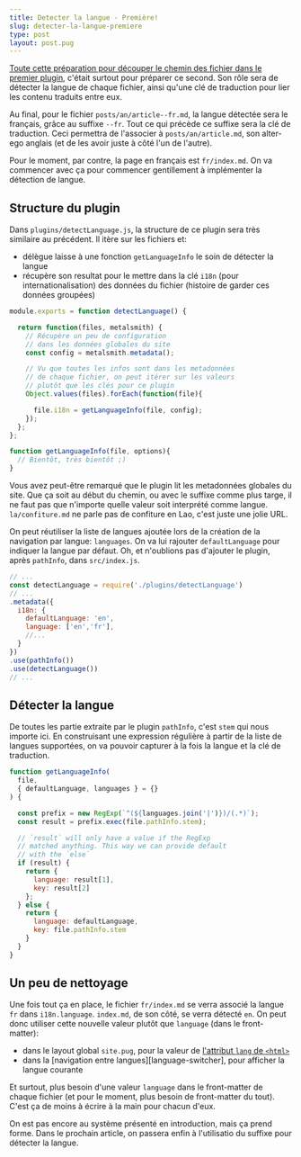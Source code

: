 ```yaml
---
title: Detecter la langue - Première!
slug: detecter-la-langue-premiere
type: post
layout: post.pug
---
```

[Toute cette préparation pour découper le chemin des fichier dans le premier plugin][previous-article], c'était surtout pour préparer ce second. Son rôle sera de détecter la langue de chaque fichier, ainsi qu'une clé de traduction pour lier les contenu traduits entre eux.

Au final, pour le fichier `posts/an/article--fr.md`, la langue détectée sera le français, grâce au suffixe `--fr`. Tout ce qui précède ce suffixe sera la clé de traduction. Ceci permettra de l'associer à `posts/an/article.md`, son alter-ego anglais (et de les avoir juste à côté l'un de l'autre).

Pour le moment, par contre, la page en français est `fr/index.md`. On va commencer avec ça pour commencer gentillement à implémenter la détection de langue.

Structure du plugin
---

Dans `plugins/detectLanguage.js`, la structure de ce plugin sera très similaire au précédent. Il itère sur les fichiers et:

- délègue laisse à une fonction `getLanguageInfo` le soin de détecter la langue
- récupère son resultat pour le mettre dans la clé `i18n` (pour internationalisation) des données du fichier (histoire de garder ces données groupées)

```js
module.exports = function detectLanguage() {

  return function(files, metalsmith) {
    // Récupère un peu de configuration
    // dans les données globales du site
    const config = metalsmith.metadata();

    // Vu que toutes les infos sont dans les metadonnées
    // de chaque fichier, on peut itérer sur les valeurs
    // plutôt que les clés pour ce plugin
    Object.values(files).forEach(function(file){

      file.i18n = getLanguageInfo(file, config);
    });
  };
};

function getLanguageInfo(file, options){
  // Bientôt, très bientôt ;)
}
```

Vous avez peut-être remarqué que le plugin lit les metadonnées globales du site. Que ça soit au début du chemin, ou avec le suffixe comme plus targe, il ne faut pas que n'importe quelle valeur soit interprété comme langue. `la/confiture.md` ne parle pas de confiture en Lao, c'est juste une jolie URL.

On peut réutiliser la liste de langues ajoutée lors de la création de la navigation par langue: `languages`. On va lui rajouter `defaultLanguage` pour indiquer la langue par défaut. Oh, et n'oublions pas d'ajouter le plugin, après `pathInfo`, dans `src/index.js`.

```js
// ...
const detectLanguage = require('./plugins/detectLanguage')
// ...
.metadata({
  i18n: {
    defaultLanguage: 'en',
    language: ['en','fr'],
    //...
  }
})
.use(pathInfo())
.use(detectLanguage())
// ...
```

Détecter la langue
---

De toutes les partie extraite par le plugin `pathInfo`, c'est `stem` qui nous importe ici. En construisant une expression régulière à partir de la liste de langues supportées, on va pouvoir capturer à la fois la langue et la clé de traduction.

```js
function getLanguageInfo(
  file,
  { defaultLanguage, languages } = {}
) {

  const prefix = new RegExp(`^(${languages.join('|')})/(.*)`);
  const result = prefix.exec(file.pathInfo.stem);

  // `result` will only have a value if the RegExp
  // matched anything. This way we can provide default
  // with the `else`
  if (result) {
    return {
      language: result[1],
      key: result[2]
    };
  } else {
    return {
      language: defaultLanguage,
      key: file.pathInfo.stem
    }
  }
}
```

Un peu de nettoyage
---

Une fois tout ça en place, le fichier `fr/index.md` se verra associé la langue `fr` dans `i18n.language`. `index.md`, de son côté, se verra détecté `en`. On peut donc utiliser cette nouvelle valeur plutôt que `language` (dans le front-matter):

- dans le layout global `site.pug`, pour la valeur de [l'attribut `lang` de `<html>`][first-step-i18n]
- dans la [navigation entre langues][language-switcher], pour afficher la langue courante

Et surtout, plus besoin d'une valeur `language` dans le front-matter de chaque fichier (et pour le moment, plus besoin de front-matter du tout). C'est ça de moins à écrire à la main pour chacun d'eux.

On est pas encore au système présenté en introduction, mais ça prend forme. Dans le prochain article, on passera enfin à l'utilisatio du suffixe pour détecter la langue.

[previous-article]: ../disecter-le-chemin-des-fichiers/
[first-step-i18n]: ../premiers-pas-vers-l-internationalisation/
[langage-switcher]: ../passer-d-une-langue-a-l-autre/
